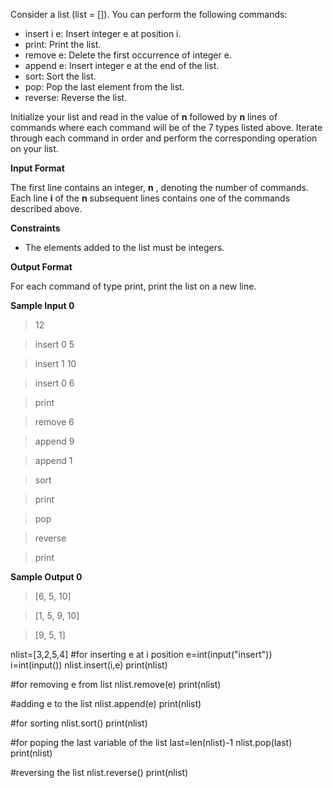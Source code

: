Consider a list (list = []). You can perform the following commands:

* insert i e: Insert integer e at position i.
* print: Print the list.
* remove e: Delete the first occurrence of integer e.
* append e: Insert integer e at the end of the list.
* sort: Sort the list.
* pop: Pop the last element from the list.
* reverse: Reverse the list.

Initialize your list and read in the value of **n** followed by **n** lines of commands where each command will be of the 7 types listed above. Iterate through each command in order and perform the corresponding operation on your list.

**Input Format**

The first line contains an integer, **n** , denoting the number of commands.
Each line **i** of the **n** subsequent lines contains one of the commands described above.

**Constraints**

* The elements added to the list must be integers.

**Output Format**

For each command of type print, print the list on a new line.

**Sample Input 0**

>12

>insert 0 5

>insert 1 10

>insert 0 6

>print

>remove 6

>append 9

>append 1

>sort

>print

>pop

>reverse

>print

**Sample Output 0**

>[6, 5, 10]

>[1, 5, 9, 10]

>[9, 5, 1]

nlist=[3,2,5,4]
#for inserting e at i position
e=int(input("insert"))
i=int(input())
nlist.insert(i,e)
print(nlist)

#for removing e from list
nlist.remove(e)
print(nlist)

#adding e to the list
nlist.append(e)
print(nlist)

#for sorting
nlist.sort()
print(nlist)

#for poping the last variable of the list
last=len(nlist)-1
nlist.pop(last)
print(nlist)

#reversing the list
nlist.reverse()
print(nlist)

